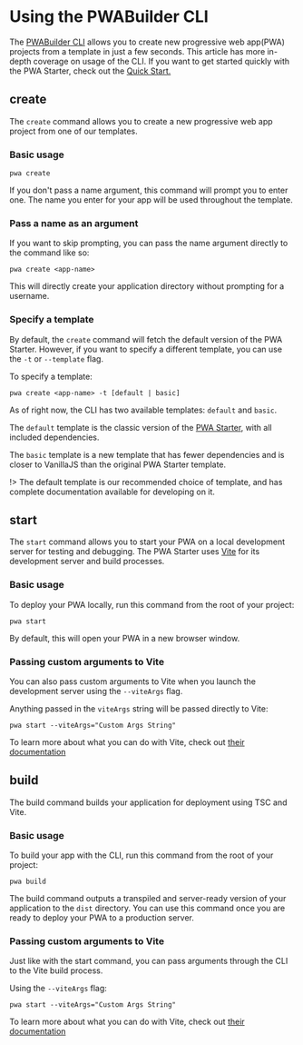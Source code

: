 # Using the PWABuilder CLI

The [PWABuilder CLI](https://www.npmjs.com/package/@pwabuilder/cli) allows you to create new progressive web app(PWA) projects from a template in just a few seconds. This article has more in-depth coverage on usage of the CLI. If you want to get started quickly with the PWA Starter, check out the [Quick Start.](/starter/quick-start)

## create

The `create` command allows you to create a new progressive web app project from one of our templates.

### Basic usage

```
pwa create
```

If you don't pass a name argument, this command will prompt you to enter one. The name you enter for your app will be used throughout the template.

### Pass a name as an argument

If you want to skip prompting, you can pass the name argument directly to the command like so:

```
pwa create <app-name>
```

This will directly create your application directory without prompting for a username.

### Specify a template

By default, the `create` command will fetch the default version of the PWA Starter. However, if you want to specify a different template, you can use the `-t` or `--template` flag.

To specify a template:

```
pwa create <app-name> -t [default | basic]
```

As of right now, the CLI has two available templates: `default` and `basic`.

The `default` template is the classic version of the [PWA Starter](https://github.com/pwa-builder/pwa-starter), with all included dependencies.

The `basic` template is a new template that has fewer dependencies and is closer to VanillaJS than the original PWA Starter template.

!> The default template is our recommended choice of template, and has complete documentation available for developing on it.

## start

The `start` command allows you to start your PWA on a local development server for testing and debugging. The PWA Starter uses [Vite](https://vitejs.dev/) for its development server and build processes.

### Basic usage

To deploy your PWA locally, run this command from the root of your project:

```
pwa start
```

By default, this will open your PWA in a new browser window.

### Passing custom arguments to Vite

You can also pass custom arguments to Vite when you launch the development server using the `--viteArgs` flag.

Anything passed in the `viteArgs` string will be passed directly to Vite:

```
pwa start --viteArgs="Custom Args String"
```

To learn more about what you can do with Vite, check out [their documentation](https://vitejs.dev/config/)

## build

The build command builds your application for deployment using TSC and Vite.

### Basic usage

To build your app with the CLI, run this command from the root of your project:

```
pwa build
```

The build command outputs a transpiled and server-ready version of your application to the `dist` directory. You can use this command once you are ready to deploy your PWA to a production server.

### Passing custom arguments to Vite

Just like with the start command, you can pass arguments through the CLI to the Vite build process.

Using the `--viteArgs` flag:

```
pwa start --viteArgs="Custom Args String"
```

To learn more about what you can do with Vite, check out [their documentation](https://vitejs.dev/config/)